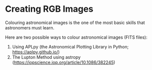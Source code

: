 # Creating RGB Images

Colouring astronomical images is the one of the most basic skills that astronomers must learn.

Here are two possible ways to colour astronomical images (FITS files):
1. Using APLpy (the Astronomical Plotting Library in Python; https://aplpy.github.io/)
2. The Lupton Method using astropy (https://iopscience.iop.org/article/10.1086/382245)

